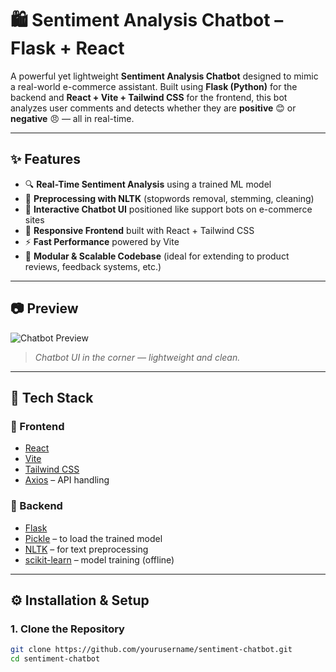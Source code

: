 # 🛍️ Sentiment Analysis Chatbot – Flask + React

A powerful yet lightweight **Sentiment Analysis Chatbot** designed to mimic a real-world e-commerce assistant. Built using **Flask (Python)** for the backend and **React + Vite + Tailwind CSS** for the frontend, this bot analyzes user comments and detects whether they are **positive** 😊 or **negative** 😠 — all in real-time.

---

## ✨ Features

- 🔍 **Real-Time Sentiment Analysis** using a trained ML model
- 🧠 **Preprocessing with NLTK** (stopwords removal, stemming, cleaning)
- 💬 **Interactive Chatbot UI** positioned like support bots on e-commerce sites
- 🎨 **Responsive Frontend** built with React + Tailwind CSS
- ⚡ **Fast Performance** powered by Vite
- 🚀 **Modular & Scalable Codebase** (ideal for extending to product reviews, feedback systems, etc.)

---

## 📷 Preview

![Chatbot Preview](preview-image.png)  
> *Chatbot UI in the corner — lightweight and clean.*

---

## 🧰 Tech Stack

### 🔗 Frontend
- [React](https://reactjs.org/)
- [Vite](https://vitejs.dev/)
- [Tailwind CSS](https://tailwindcss.com/)
- [Axios](https://axios-http.com/) – API handling

### 🧠 Backend
- [Flask](https://flask.palletsprojects.com/)
- [Pickle](https://docs.python.org/3/library/pickle.html) – to load the trained model
- [NLTK](https://www.nltk.org/) – for text preprocessing
- [scikit-learn](https://scikit-learn.org/) – model training (offline)

---

## ⚙️ Installation & Setup

### 1. Clone the Repository

```bash
git clone https://github.com/yourusername/sentiment-chatbot.git
cd sentiment-chatbot
